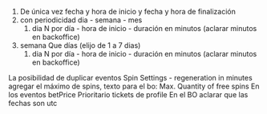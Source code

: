 1. De única vez
   fecha y hora de inicio y fecha y hora de finalización
2. con periodicidad
   dia - semana - mes
   1. dia
     N por día - hora de inicio - duración en minutos (aclarar minutos en backoffice)
2. semana
   Que días (elijo de 1 a 7 dias)
     1. dia
       N por día - hora de inicio - duración en minutos (aclarar minutos en backoffice)

La posibilidad de duplicar eventos
Spin Settings - regeneration in minutes
  agregar el máximo de spins, texto para el bo: Max. Quantity of free spins
En los eventos betPrice
Prioritario tickets de profile
En el BO aclarar que las fechas son utc
